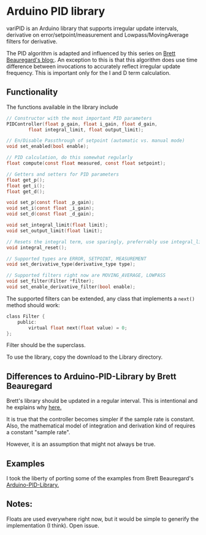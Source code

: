 # Arduino PID library

variPID is an Arduino library that supports irregular update intervals, derivative on error/setpoint/measurement and Lowpass/MovingAverage filters for derivative.

The PID algorithm is adapted and influenced by this series on [Brett Beauregard's blog:](http://brettbeauregard.com/blog/2011/04/improving-the-beginners-pid-introduction/).
An exception to this is that this algorithm does use time difference between invocations to accurately reflect irregular update frequency.
This is important only for the I and D term calculation.

## Functionality

The functions available in the library include

```c
// Constructor with the most important PID parameters
PIDController(float p_gain, float i_gain, float d_gain,
        float integral_limit, float output_limit);

// En/Disable Passthrough of setpoint (automatic vs. manual mode)
void set_enabled(bool enable);

// PID calculation, do this somewhat regularly
float compute(const float measured, const float setpoint);

// Getters and setters for PID parameters
float get_p();
float get_i();
float get_d();

void set_p(const float _p_gain);
void set_i(const float _i_gain);
void set_d(const float _d_gain);

void set_integral_limit(float limit);
void set_output_limit(float limit);

// Resets the integral term, use sparingly, preferrably use integral_limit parameter
void integral_reset();

// Supported types are ERROR, SETPOINT, MEASUREMENT
void set_derivative_type(derivative_type type);

// Supported filters right now are MOVING_AVERAGE, LOWPASS
void set_filter(Filter *filter);
void set_enable_derivative_filter(bool enable);

```
The supported filters can be extended, any class that implements a `next()` method should work:

```c
class Filter {
    public:
        virtual float next(float value) = 0;
};
```
Filter should be the superclass.

To use the library, copy the download to the Library directory.

## Differences to Arduino-PID-Library by Brett Beauregard

Brett's library should be updated in a regular interval. This is intentional and he explains why
[here.](http://brettbeauregard.com/blog/2011/04/improving-the-beginner%E2%80%99s-pid-sample-time/)

It is true that the controller becomes simpler if the sample rate is constant. Also, the mathematical
model of integration and derivation kind of requires a constant "sample rate".

However, it is an assumption that might not always be true.

## Examples

I took the liberty of porting some of the examples from Brett Beauregard's
[Arduino-PID-Library.](https://github.com/br3ttb/Arduino-PID-Library/tree/master/examples)

## Notes:

Floats are used everywhere right now, but it would be simple to generify the implementation (I think). Open issue.
